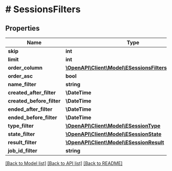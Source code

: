 # # SessionsFilters

## Properties

Name | Type | Description | Notes
------------ | ------------- | ------------- | -------------
**skip** | **int** |  | [optional]
**limit** | **int** |  | [optional]
**order_column** | [**\OpenAPI\Client\Model\ESessionsFiltersOrderColumn**](ESessionsFiltersOrderColumn.md) |  | [optional]
**order_asc** | **bool** |  | [optional]
**name_filter** | **string** |  | [optional]
**created_after_filter** | **\DateTime** |  | [optional]
**created_before_filter** | **\DateTime** |  | [optional]
**ended_after_filter** | **\DateTime** |  | [optional]
**ended_before_filter** | **\DateTime** |  | [optional]
**type_filter** | [**\OpenAPI\Client\Model\ESessionType**](ESessionType.md) |  | [optional]
**state_filter** | [**\OpenAPI\Client\Model\ESessionState**](ESessionState.md) |  | [optional]
**result_filter** | [**\OpenAPI\Client\Model\ESessionResult**](ESessionResult.md) |  | [optional]
**job_id_filter** | **string** |  | [optional]

[[Back to Model list]](../../README.md#models) [[Back to API list]](../../README.md#endpoints) [[Back to README]](../../README.md)
